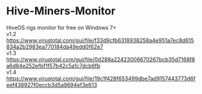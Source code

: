 # Hive-Miners-Monitor
HiveOS rigs monitor for free on Windows 7+<br>
v1.2 https://www.virustotal.com/gui/file/f33d9cfb6318938258a4e951a7ec8d615834a2b2983ea770184da49edd0f62e7<br>
v1.3 https://www.virustotal.com/gui/file/0d288a22423006670267bcb35d7168f8a6d84e252efbf1f57b42c5a1c7dcb6fb<br>
v1.4 https://www.virustotal.com/gui/file/19c1f428f653499dbe7ad9157443773d6feef438927f0eccb3d5a9694ef3e613

